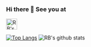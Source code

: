 ### Hi there 👋 See you at <a href="https://dev.to/qeifar">
  <img src="https://d2fltix0v2e0sb.cloudfront.net/dev-badge.svg" alt="RB's DEV Profile" height="30" width="30">
</a>


[![Top Langs](https://github-readme-stats.vercel.app/api/top-langs/?username=qeifar)](https://github.com/qeifar/github-readme-stats)
![RB's github stats](https://github-readme-stats.vercel.app/api?username=qeifar)
<!--
**qeifar/qeifar** is a ✨ _special_ ✨ repository because its `README.md` (this file) appears on your GitHub profile.

Here are some ideas to get you started:

- 🔭 I’m currently working on ...
- 🌱 I’m currently learning Data Sc
- 👯 I’m looking to collaborate on ...
- 🤔 I’m looking for help with ...
- 💬 Ask me about ...
- 📫 How to reach me: ...
- 😄 Pronouns: ...
- ⚡ Fun fact: ...
-->
